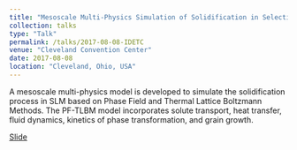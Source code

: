 ```yaml
---
title: "Mesoscale Multi-Physics Simulation of Solidification in Selective Laser Melting Process Using A Phase Field and Thermal Lattice Boltzmann Model"
collection: talks
type: "Talk"
permalink: /talks/2017-08-08-IDETC
venue: "Cleveland Convention Center"
date: 2017-08-08
location: "Cleveland, Ohio, USA"
---
```


A mesoscale multi-physics model is developed to simulate the solidification process in SLM based on Phase Field and Thermal Lattice Boltzmann Methods. The PF-TLBM model incorporates solute transport, heat transfer, fluid dynamics, kinetics of phase transformation, and grain growth.

[Slide]()


